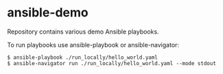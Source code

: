 # ansible-demo
Repository contains various demo Ansible playbooks.

To run playbooks use ansible-playbook or ansible-navigator:
```
$ ansible-playbook ./run_locally/hello_world.yaml
$ ansible-navigator run ./run_locally/hello_world.yaml --mode stdout
```
